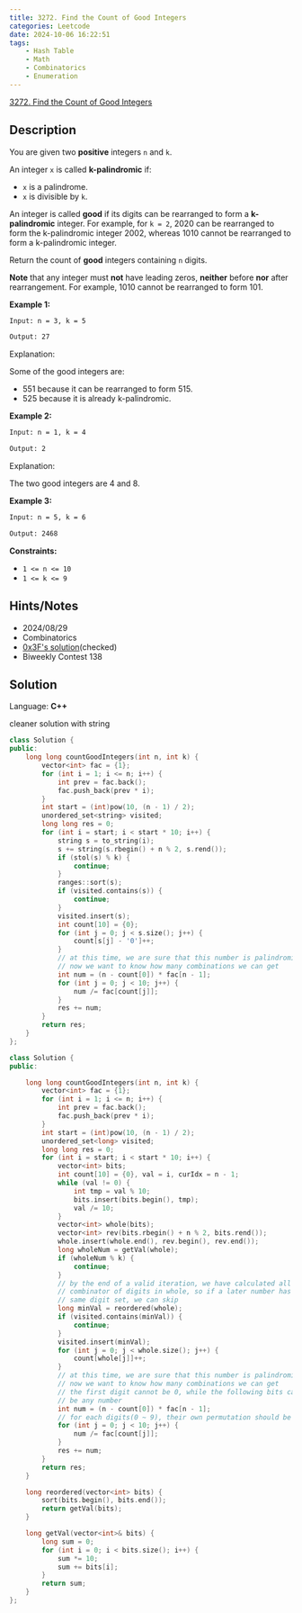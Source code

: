 ```yaml
---
title: 3272. Find the Count of Good Integers
categories: Leetcode
date: 2024-10-06 16:22:51
tags:
    - Hash Table
    - Math
    - Combinatorics
    - Enumeration
---
```


[3272. Find the Count of Good Integers](https://leetcode.com/problems/find-the-count-of-good-integers/description/)

## Description

You are given two **positive**  integers `n` and `k`.

An integer `x` is called **k-palindromic**  if:

- `x` is a palindrome.
- `x` is divisible by `k`.

An integer is called **good**  if its digits can be rearranged to form a **k-palindromic**  integer. For example, for `k = 2`, 2020 can be rearranged to form the k-palindromic integer 2002, whereas 1010 cannot be rearranged to form a k-palindromic integer.

Return the count of **good**  integers containing `n` digits.

**Note**  that any integer must **not**  have leading zeros, **neither**  before **nor**  after rearrangement. For example, 1010 cannot be rearranged to form 101.

**Example 1:**

```bash
Input: n = 3, k = 5

Output: 27
```

Explanation:

Some of the good integers are:

- 551 because it can be rearranged to form 515.
- 525 because it is already k-palindromic.

**Example 2:**

```bash
Input: n = 1, k = 4

Output: 2
```

Explanation:

The two good integers are 4 and 8.

**Example 3:**

```bash
Input: n = 5, k = 6

Output: 2468
```

**Constraints:**

- `1 <= n <= 10`
- `1 <= k <= 9`

## Hints/Notes

- 2024/08/29
- Combinatorics
- [0x3F's solution](https://leetcode.cn/problems/find-the-count-of-good-integers/solutions/2899725/mei-ju-suo-you-hui-wen-shu-zu-he-shu-xue-3d35/)(checked)
- Biweekly Contest 138

## Solution

Language: **C++**

cleaner solution with string

```C++
class Solution {
public:
    long long countGoodIntegers(int n, int k) {
        vector<int> fac = {1};
        for (int i = 1; i <= n; i++) {
            int prev = fac.back();
            fac.push_back(prev * i);
        }
        int start = (int)pow(10, (n - 1) / 2);
        unordered_set<string> visited;
        long long res = 0;
        for (int i = start; i < start * 10; i++) {
            string s = to_string(i);
            s += string(s.rbegin() + n % 2, s.rend());
            if (stol(s) % k) {
                continue;
            }
            ranges::sort(s);
            if (visited.contains(s)) {
                continue;
            }
            visited.insert(s);
            int count[10] = {0};
            for (int j = 0; j < s.size(); j++) {
                count[s[j] - '0']++;
            }
            // at this time, we are sure that this number is palindromic
            // now we want to know how many combinations we can get
            int num = (n - count[0]) * fac[n - 1];
            for (int j = 0; j < 10; j++) {
                num /= fac[count[j]];
            }
            res += num;
        }
        return res;
    }
};
```

```C++
class Solution {
public:

    long long countGoodIntegers(int n, int k) {
        vector<int> fac = {1};
        for (int i = 1; i <= n; i++) {
            int prev = fac.back();
            fac.push_back(prev * i);
        }
        int start = (int)pow(10, (n - 1) / 2);
        unordered_set<long> visited;
        long long res = 0;
        for (int i = start; i < start * 10; i++) {
            vector<int> bits;
            int count[10] = {0}, val = i, curIdx = n - 1;
            while (val != 0) {
                int tmp = val % 10;
                bits.insert(bits.begin(), tmp);
                val /= 10;
            }
            vector<int> whole(bits);
            vector<int> rev(bits.rbegin() + n % 2, bits.rend());
            whole.insert(whole.end(), rev.begin(), rev.end());
            long wholeNum = getVal(whole);
            if (wholeNum % k) {
                continue;
            }
            // by the end of a valid iteration, we have calculated all the
            // combinator of digits in whole, so if a later number has the
            // same digit set, we can skip
            long minVal = reordered(whole);
            if (visited.contains(minVal)) {
                continue;
            }
            visited.insert(minVal);
            for (int j = 0; j < whole.size(); j++) {
                count[whole[j]]++;
            }
            // at this time, we are sure that this number is palindromic
            // now we want to know how many combinations we can get
            // the first digit cannot be 0, while the following bits can
            // be any number
            int num = (n - count[0]) * fac[n - 1];
            // for each digits(0 ~ 9), their own permutation should be divided
            for (int j = 0; j < 10; j++) {
                num /= fac[count[j]];
            }
            res += num;
        }
        return res;
    }

    long reordered(vector<int> bits) {
        sort(bits.begin(), bits.end());
        return getVal(bits);
    }

    long getVal(vector<int>& bits) {
        long sum = 0;
        for (int i = 0; i < bits.size(); i++) {
            sum *= 10;
            sum += bits[i];
        }
        return sum;
    }
};
```
